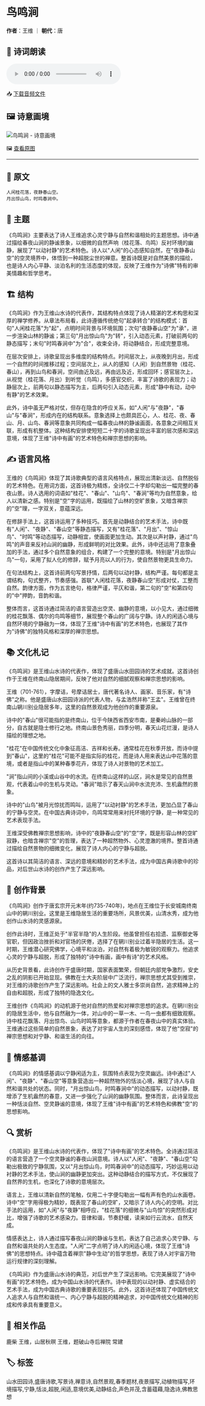 # 鸟鸣涧
**作者**：王维 ｜ **朝代**：唐

## 🎵 诗词朗读
<audio controls>
  <source src="./data/mp3/鸟鸣涧_audio.mp3" type="audio/mpeg">
  您的浏览器不支持音频播放。
</audio>

📥 [下载音频文件](./data/mp3/鸟鸣涧_audio.mp3)

## 🖼️ 诗意画境
![鸟鸣涧 - 诗意画境](./data/images/鸟鸣涧_王维.jpg)

🖼️ [查看原图](./data/images/鸟鸣涧_王维.jpg)

---
## 📜 原文
```
人闲桂花落，夜静春山空。
月出惊山鸟，时鸣春涧中。
```
## 🎯 主题
《鸟鸣涧》主要表达了诗人王维追求心灵宁静与自然和谐相处的主题思想。诗中通过描绘春夜山涧的静谧景象，以细微的自然声响（桂花落、鸟鸣）反衬环境的幽静，展现了"以动衬静"的艺术特色。诗人以"人闲"的心态感知自然，在"夜静春山空"的空灵境界中，体悟到一种超脱尘世的禅意。整首诗既是对自然美景的描绘，也是诗人内心平静、淡泊名利的生活态度的体现，反映了王维作为"诗佛"特有的审美情趣和哲学思考。
## 🏗️ 结构
《鸟鸣涧》作为王维山水诗的代表作，其结构特点体现了诗人精湛的艺术构思和深厚的禅学修养。从章法布局看，此诗遵循传统绝句"起承转合"的结构模式：首句"人闲桂花落"为"起"，点明时间背景与环境氛围；次句"夜静春山空"为"承"，进一步渲染山林的静谧；第三句"月出惊山鸟"为"转"，引入动态元素，打破前两句的静态描写；末句"时鸣春涧中"为"合"，收束全诗，将动静结合，形成完整意境。

在层次安排上，诗歌呈现出多维度的结构特点。时间层次上，从夜晚到月出，形成一个自然的时间推移过程；空间层次上，从人的感知（人闲）到自然景物（桂花、春山），再到山鸟和春涧，空间由近及远，再由远及近，形成回环；感官层次上，从视觉（桂花落、月出）到听觉（鸟鸣），多感官交织，丰富了诗歌的表现力；动静层次上，前两句以静态描写为主，后两句引入动态元素，形成"静中有动，动中有静"的艺术效果。

此外，诗中虽无严格对仗，但存在隐含的呼应关系，如"人闲"与"夜静"，"春山"与"春涧"，形成内在的结构联系。意象选择上也颇具匠心，人、桂花、夜、春山、月、山鸟、春涧等意象共同构成一幅春夜山林的静谧画面，各意象之间相互关联，形成有机整体。这种结构安排使短短二十字的诗歌呈现出丰富的层次感和深远意境，体现了王维"诗中有画"的艺术特色和禅宗思想的影响。
## ✍️ 语言风格
王维的《鸟鸣涧》体现了其诗歌典型的语言风格特点，展现出清新淡远、自然脱俗的艺术特色。在用词方面，这首诗极为精炼，全诗仅二十字却勾勒出一幅完整的春夜山景。诗人选用的词语如"桂花"、"春山"、"山鸟"、"春涧"等均为自然意象，给人以清新之感。特别是"空"字的运用，既描绘了山林的空旷景象，又暗含禅宗的"空"理，一字双关，意蕴深远。

在修辞手法上，这首诗运用了多种技巧。首先是动静结合的艺术手法，诗中既有"人闲"、"夜静"、"春山空"等静态描写，又有"桂花落"、"月出"、"惊山鸟"、"时鸣"等动态描写，动静相宜，使画面更加生动。其次是以声衬静，通过"鸟鸣"的声音来反衬山涧的幽静，形成鲜明的对比效果。此外，诗中还运用了意象叠加的手法，通过多个自然意象的组合，构建了一个完整的意境。特别是"月出惊山鸟"一句，采用了拟人化的修辞，赋予月亮以人的行为，使自然景物更具生命力。

在句法结构上，这首诗前两句写景抒情，后两句以动衬静，结构严谨。每句都是主谓结构，句式整齐，节奏感强。首联"人闲桂花落，夜静春山空"形成对仗，工整而自然。韵律方面，作为五言绝句，格律严谨，平仄和谐，第二句的"空"和第四句的"中"押韵，音韵和谐。

整体而言，这首诗通过简洁的语言营造出空灵、幽静的意境，以小见大，通过细微的桂花飘落、偶尔的鸟鸣等细节，展现整个春山的广阔与宁静。诗人的闲适心境与自然环境的宁静融为一体，体现了王维"诗中有画"的艺术特色，也展现了其作为"诗佛"的独特风格和深厚的禅宗思想。
## 📚 文化札记
《鸟鸣涧》是王维山水诗的代表作，体现了盛唐山水田园诗的艺术成就。这首诗创作于王维在终南山隐居期间，反映了他对自然的细腻观察和禅宗思想的影响。

王维（701-761），字摩诘，号摩诘居士，唐代著名诗人、画家、音乐家，有"诗佛"之称。他是盛唐山水田园诗派的代表人物，与孟浩然并称"王孟"。王维曾在终南山辋川别业隐居多年，这里的自然景观成为他创作的重要源泉。

诗中的"春山"很可能指的是终南山，位于今陕西省西安市南，是秦岭山脉的一部分，自古就是隐士修行之地。终南山景色秀丽，四季分明，春天山花烂漫，是诗人描绘的理想之地。

"桂花"在中国传统文化中象征高洁、吉祥和长寿。通常桂花在秋季开放，而诗中提到"春山"，这里的"桂花"可能不是指实际的桂花，而是诗人用来表达山中花落的意境，或者是指山中的某种春季花卉，体现了诗人对景物的艺术加工。

"涧"指山间的小溪或山谷中的水流。在终南山这样的山区，涧水是常见的自然景观，代表着山中的生机与灵动。"春涧"暗示了春天山涧中水流充沛、生机盎然的景象。

诗中的"山鸟"被月光惊扰而鸣叫，运用了"以动衬静"的艺术手法，更加凸显了春山的宁静与空灵。在中国古典诗词中，鸟鸣常常用来衬托环境的宁静，是一种常见的艺术表现手法。

王维深受佛教禅宗思想影响，诗中的"夜静春山空"的"空"字，既是形容山林的空旷寂静，也暗含禅宗"空"的哲理，表达了一种超然物外、心灵澄澈的境界。整首诗通过描绘自然景物的细微变化，展现了诗人内心的宁静与超脱。

这首诗以其简洁的语言、深远的意境和精妙的艺术手法，成为中国古典诗歌中的珍品，对后世山水诗的创作产生了深远影响。
## 🌅 创作背景
《鸟鸣涧》创作于唐玄宗开元末年(约735-740年)，地点在王维位于长安城南终南山中的辋川别业。这里是王维隐居生活的重要场所，风景优美，山清水秀，成为他创作山水诗的灵感源泉。

创作此诗时，王维正处于"半官半隐"的人生阶段。他虽曾担任右拾遗、监察御史等官职，但因政治挫折和对官场的厌倦，选择了在辋川别业过着半隐居的生活。这一时期，王维潜心研究佛学，心境平和淡泊，对自然有着极为敏锐的观察力。他追求心灵的宁静与超脱，形成了独特的"诗中有画，画中有诗"的艺术风格。

从历史背景看，此诗创作于盛唐时期，国家表面繁荣，但朝廷内部党争激烈，安史之乱的阴影已开始显现。佛教在士大夫阶层中广泛流行，禅宗思想尤其受到推崇，对王维的诗歌创作产生了深远影响。社会上的文人雅士多崇尚自然，追求精神上的自由和超脱，形成了独特的隐逸文化。

王维创作《鸟鸣涧》的动机源于他对自然的热爱和对禅宗思想的追求。在辋川别业的隐居生活中，他与自然融为一体，对山中的一草一木、一鸟一虫都有细致观察。诗中桂花飘落、月出惊鸟、山鸟时鸣等意象，都源于作者在春夜山中的真实体验。王维通过这些简单的自然景象，表达了对宇宙人生的深刻感悟，体现了他"空寂"的禅宗思想和对宁静、和谐生活的向往。
## 💭 情感基调
《鸟鸣涧》的情感基调以宁静闲适为主，氛围特点表现为空灵幽远。诗中通过"人闲"、"夜静"、"春山空"等意象营造出一种超然物外的恬淡心境，展现了诗人与自然和谐共处的状态。同时，"月出惊山鸟，时鸣春涧中"的动态描写，以动衬静，既增添了生机盎然的春意，又进一步强化了山涧的幽静氛围。整体而言，此诗呈现出一种恬淡自然、空灵静谧的意境，体现了王维"诗中有画"的艺术特色和佛教"空"的思想影响。
## 🔍 赏析
《鸟鸣涧》是王维山水诗的代表作，体现了"诗中有画"的艺术特色。全诗通过简洁的语言营造了一个空灵静谧的春夜山涧意境。诗人以"人闲"、"夜静"、"春山空"勾勒出极致的宁静氛围，又以"月出惊山鸟，时鸣春涧中"的动态描写，巧妙运用以动衬静的艺术手法，使山涧的幽静更加突出。这种动静结合的描写方式，不仅展现了自然界的生机，也深化了诗歌的意境层次。

语言上，王维以清新自然的笔触，仅用二十字便勾勒出一幅有声有色的山水画卷。诗中"空"字用得极为精妙，既表现了春山的空旷，又暗示了诗人内心的空明。对比手法的运用，如"人闲"与"夜静"相呼应，"桂花落"的细微与"山鸟惊"的突然形成对比，增强了诗歌的艺术感染力。音律和谐，节奏舒缓，读来如行云流水，自然天成。

情感表达上，诗人通过描写春夜山涧的静谧与生机，表达了自己追求心灵宁静、与自然和谐共处的人生态度。"人闲"二字点明了诗人的闲适心境，体现了王维"诗佛"的思想特点。诗中蕴含着禅宗"静中生动"的哲学思想，表现了诗人对宇宙万物运行规律的深刻理解。

《鸟鸣涧》作为盛唐山水诗的典范，对后世产生了深远影响。它完美展现了"诗中有画"的艺术特色，成为中国山水诗的代表作。诗中表现的以动衬静、虚实结合的艺术手法，成为中国古典诗歌的重要表现技巧。此外，这首诗还体现了中国传统文人追求人与自然和谐统一、内心宁静与超脱的精神追求，对中国传统文化精神的形成和传承具有重要意义。
## 📖 相关作品
鹿柴 王维，山居秋暝 王维，题破山寺后禅院 常建
## 🏷️ 标签
山水田园诗,盛唐诗歌,写景诗,禅意诗,自然景观,春季题材,夜景描写,动植物描写,环境描写,宁静,恬淡,超脱,闲适,意境优美,动静结合,声色并茂,含蓄蕴藉,隐逸诗,佛教思想
